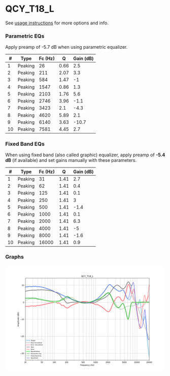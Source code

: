 # QCY_T18_L
See [usage instructions](https://github.com/jaakkopasanen/AutoEq#usage) for more options and info.

### Parametric EQs
Apply preamp of -5.7 dB when using parametric equalizer.

|   # | Type    |   Fc (Hz) |    Q |   Gain (dB) |
|-----|---------|-----------|------|-------------|
|   1 | Peaking |        26 | 0.66 |         2.5 |
|   2 | Peaking |       211 | 2.07 |         3.3 |
|   3 | Peaking |       584 | 1.47 |        -1   |
|   4 | Peaking |      1547 | 0.86 |         1.3 |
|   5 | Peaking |      2103 | 1.76 |         5.6 |
|   6 | Peaking |      2746 | 3.96 |        -1.1 |
|   7 | Peaking |      3423 | 2.1  |        -4.3 |
|   8 | Peaking |      4620 | 5.89 |         2.1 |
|   9 | Peaking |      6140 | 3.63 |       -10.7 |
|  10 | Peaking |      7581 | 4.45 |         2.7 |

### Fixed Band EQs
When using fixed band (also called graphic) equalizer, apply preamp of **-5.4 dB** (if available) and set gains manually with these parameters.

|   # | Type    |   Fc (Hz) |    Q |   Gain (dB) |
|-----|---------|-----------|------|-------------|
|   1 | Peaking |        31 | 1.41 |         2.7 |
|   2 | Peaking |        62 | 1.41 |         0.4 |
|   3 | Peaking |       125 | 1.41 |         0.1 |
|   4 | Peaking |       250 | 1.41 |         3   |
|   5 | Peaking |       500 | 1.41 |        -1.4 |
|   6 | Peaking |      1000 | 1.41 |         0.1 |
|   7 | Peaking |      2000 | 1.41 |         6.3 |
|   8 | Peaking |      4000 | 1.41 |        -5   |
|   9 | Peaking |      8000 | 1.41 |        -1.6 |
|  10 | Peaking |     16000 | 1.41 |         0.9 |

### Graphs
![](./QCY_T18_L.png)
